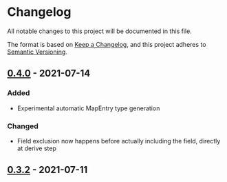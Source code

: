 # Changelog

All notable changes to this project will be documented in this file.

The format is based on [Keep a Changelog](https://keepachangelog.com/en/1.0.0/), and this project
adheres to [Semantic Versioning](https://semver.org/spec/v2.0.0.html).

## [0.4.0] - 2021-07-14

### Added

- Experimental automatic MapEntry type generation

### Changed

- Field exclusion now happens before actually including the field, directly at derive step

## [0.3.2] - 2021-07-11

[Unreleased]: https://github.com/Gui-Yom/nuance/compare/v0.4.0...HEAD

[0.4.0]: https://github.com/Gui-Yom/nuance/releases/tag/v0.4.0

[0.3.2]: https://github.com/Gui-Yom/nuance/releases/tag/v0.3.2
